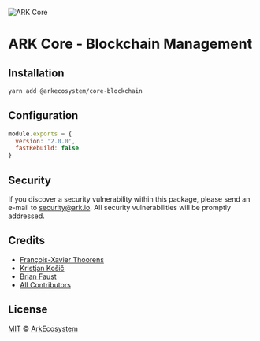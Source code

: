 ![ARK Core](https://i.imgur.com/1aP6F2o.png)

# ARK Core - Blockchain Management

## Installation

```bash
yarn add @arkecosystem/core-blockchain
```

## Configuration

```js
module.exports = {
  version: '2.0.0',
  fastRebuild: false
}
```

## Security

If you discover a security vulnerability within this package, please send an e-mail to security@ark.io. All security vulnerabilities will be promptly addressed.

## Credits

- [François-Xavier Thoorens](https://github.com/fix)
- [Kristjan Košič](https://github.com/kristjank)
- [Brian Faust](https://github.com/faustbrian)
- [All Contributors](../../../../contributors)

## License

[MIT](LICENSE) © [ArkEcosystem](https://ark.io)
